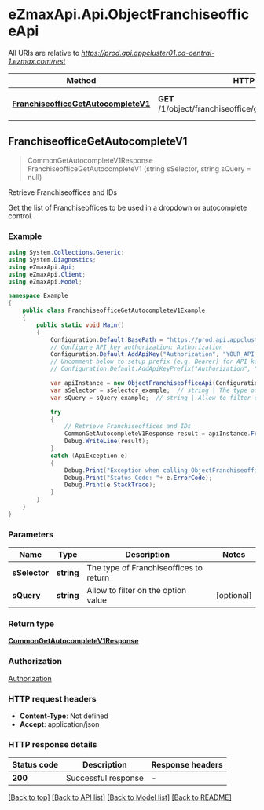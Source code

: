 # eZmaxApi.Api.ObjectFranchiseofficeApi

All URIs are relative to *https://prod.api.appcluster01.ca-central-1.ezmax.com/rest*

Method | HTTP request | Description
------------- | ------------- | -------------
[**FranchiseofficeGetAutocompleteV1**](ObjectFranchiseofficeApi.md#franchiseofficegetautocompletev1) | **GET** /1/object/franchiseoffice/getAutocomplete/{sSelector} | Retrieve Franchiseoffices and IDs



## FranchiseofficeGetAutocompleteV1

> CommonGetAutocompleteV1Response FranchiseofficeGetAutocompleteV1 (string sSelector, string sQuery = null)

Retrieve Franchiseoffices and IDs

Get the list of Franchiseoffices to be used in a dropdown or autocomplete control.

### Example

```csharp
using System.Collections.Generic;
using System.Diagnostics;
using eZmaxApi.Api;
using eZmaxApi.Client;
using eZmaxApi.Model;

namespace Example
{
    public class FranchiseofficeGetAutocompleteV1Example
    {
        public static void Main()
        {
            Configuration.Default.BasePath = "https://prod.api.appcluster01.ca-central-1.ezmax.com/rest";
            // Configure API key authorization: Authorization
            Configuration.Default.AddApiKey("Authorization", "YOUR_API_KEY");
            // Uncomment below to setup prefix (e.g. Bearer) for API key, if needed
            // Configuration.Default.AddApiKeyPrefix("Authorization", "Bearer");

            var apiInstance = new ObjectFranchiseofficeApi(Configuration.Default);
            var sSelector = sSelector_example;  // string | The type of Franchiseoffices to return
            var sQuery = sQuery_example;  // string | Allow to filter on the option value (optional) 

            try
            {
                // Retrieve Franchiseoffices and IDs
                CommonGetAutocompleteV1Response result = apiInstance.FranchiseofficeGetAutocompleteV1(sSelector, sQuery);
                Debug.WriteLine(result);
            }
            catch (ApiException e)
            {
                Debug.Print("Exception when calling ObjectFranchiseofficeApi.FranchiseofficeGetAutocompleteV1: " + e.Message );
                Debug.Print("Status Code: "+ e.ErrorCode);
                Debug.Print(e.StackTrace);
            }
        }
    }
}
```

### Parameters


Name | Type | Description  | Notes
------------- | ------------- | ------------- | -------------
 **sSelector** | **string**| The type of Franchiseoffices to return | 
 **sQuery** | **string**| Allow to filter on the option value | [optional] 

### Return type

[**CommonGetAutocompleteV1Response**](CommonGetAutocompleteV1Response.md)

### Authorization

[Authorization](../README.md#Authorization)

### HTTP request headers

- **Content-Type**: Not defined
- **Accept**: application/json


### HTTP response details
| Status code | Description | Response headers |
|-------------|-------------|------------------|
| **200** | Successful response |  -  |

[[Back to top]](#)
[[Back to API list]](../README.md#documentation-for-api-endpoints)
[[Back to Model list]](../README.md#documentation-for-models)
[[Back to README]](../README.md)

